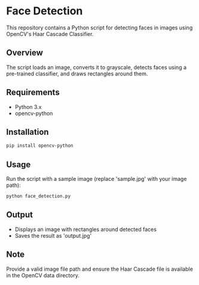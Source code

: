 # Face Detection
This repository contains a Python script for detecting faces in images using OpenCV's Haar Cascade Classifier.

## Overview
The script loads an image, converts it to grayscale, detects faces using a pre-trained classifier, and draws rectangles around them.

## Requirements
- Python 3.x
- opencv-python

## Installation
```bash
pip install opencv-python
```

## Usage
Run the script with a sample image (replace 'sample.jpg' with your image path):
```bash
python face_detection.py
```

## Output
- Displays an image with rectangles around detected faces
- Saves the result as 'output.jpg'

## Note
Provide a valid image file path and ensure the Haar Cascade file is available in the OpenCV data directory.